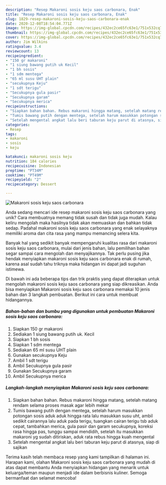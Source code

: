 ```yaml
---
description: "Resep Makaroni sosis keju saos carbonara, Enak"
title: "Resep Makaroni sosis keju saos carbonara, Enak"
slug: 1829-resep-makaroni-sosis-keju-saos-carbonara-enak
date: 2020-12-08T18:54:04.771Z
image: https://img-global.cpcdn.com/recipes/432ec2ce65fc63e1/751x532cq70/makaroni-sosis-keju-saos-carbonara-foto-resep-utama.jpg
thumbnail: https://img-global.cpcdn.com/recipes/432ec2ce65fc63e1/751x532cq70/makaroni-sosis-keju-saos-carbonara-foto-resep-utama.jpg
cover: https://img-global.cpcdn.com/recipes/432ec2ce65fc63e1/751x532cq70/makaroni-sosis-keju-saos-carbonara-foto-resep-utama.jpg
author: Jim Wilkins
ratingvalue: 3.4
reviewcount: 13
recipeingredient:
- "150 gr makaroni"
- "1 siung bawang putih uk Kecil"
- "1 bh sosis"
- "1 sdm mentega"
- "65 ml susu UHT plain"
- "secukupnya Keju"
- "1 sdt terigu"
- "Secukupnya gula pasir"
- "Secukupnya garam"
- "Secukupnya merica"
recipeinstructions:
- "Siapkan bahan bahan. Rebus makaroni hingga matang, setelah matang rendam selama proses masak agar lebih mekar"
- "Tumis bawang putih dengan mentega, setelah harum masukkan potongan sosis aduk aduk hingga rata lalu masukkan susu uht, ambil sedikit cairannya lalu aduk pada terigu, tuangkan cairan terigu tsb aduk cepat, tambahkan merica, gula pasir dan garam secukupnya, koreksi rasa hingga pas, tunggu sampai mendidih, setelah itu masukkan makaroni yg sudah ditiriskan, aduk rata rebus hingga kuah mengental"
- "Setelah mengental angkat lalu beri taburan keju parut di atasnya, siap di sajikan"
categories:
- Resep
tags:
- makaroni
- sosis
- keju

katakunci: makaroni sosis keju 
nutrition: 184 calories
recipecuisine: Indonesian
preptime: "PT34M"
cooktime: "PT49M"
recipeyield: "2"
recipecategory: Dessert

---
```



![Makaroni sosis keju saos carbonara](https://img-global.cpcdn.com/recipes/432ec2ce65fc63e1/751x532cq70/makaroni-sosis-keju-saos-carbonara-foto-resep-utama.jpg)

Anda sedang mencari ide resep makaroni sosis keju saos carbonara yang unik? Cara membuatnya memang tidak susah dan tidak juga mudah. Kalau keliru mengolah maka hasilnya tidak akan memuaskan dan bahkan tidak sedap. Padahal makaroni sosis keju saos carbonara yang enak selayaknya memiliki aroma dan cita rasa yang mampu memancing selera kita.



Banyak hal yang sedikit banyak mempengaruhi kualitas rasa dari makaroni sosis keju saos carbonara, mulai dari jenis bahan, lalu pemilihan bahan segar sampai cara mengolah dan menyajikannya. Tak perlu pusing jika hendak menyiapkan makaroni sosis keju saos carbonara enak di rumah, karena asal sudah tahu triknya maka hidangan ini dapat jadi suguhan istimewa.


Di bawah ini ada beberapa tips dan trik praktis yang dapat diterapkan untuk mengolah makaroni sosis keju saos carbonara yang siap dikreasikan. Anda bisa menyiapkan Makaroni sosis keju saos carbonara memakai 10 jenis bahan dan 3 langkah pembuatan. Berikut ini cara untuk membuat hidangannya.

<!--inarticleads1-->

##### Bahan-bahan dan bumbu yang digunakan untuk pembuatan Makaroni sosis keju saos carbonara:

1. Siapkan 150 gr makaroni
1. Sediakan 1 siung bawang putih uk. Kecil
1. Siapkan 1 bh sosis
1. Siapkan 1 sdm mentega
1. Sediakan 65 ml susu UHT plain
1. Gunakan secukupnya Keju
1. Ambil 1 sdt terigu
1. Ambil Secukupnya gula pasir
1. Gunakan Secukupnya garam
1. Ambil Secukupnya merica




<!--inarticleads2-->

##### Langkah-langkah menyiapkan Makaroni sosis keju saos carbonara:

1. Siapkan bahan bahan. Rebus makaroni hingga matang, setelah matang rendam selama proses masak agar lebih mekar
1. Tumis bawang putih dengan mentega, setelah harum masukkan potongan sosis aduk aduk hingga rata lalu masukkan susu uht, ambil sedikit cairannya lalu aduk pada terigu, tuangkan cairan terigu tsb aduk cepat, tambahkan merica, gula pasir dan garam secukupnya, koreksi rasa hingga pas, tunggu sampai mendidih, setelah itu masukkan makaroni yg sudah ditiriskan, aduk rata rebus hingga kuah mengental
1. Setelah mengental angkat lalu beri taburan keju parut di atasnya, siap di sajikan




Terima kasih telah membaca resep yang kami tampilkan di halaman ini. Harapan kami, olahan Makaroni sosis keju saos carbonara yang mudah di atas dapat membantu Anda menyiapkan hidangan yang menarik untuk keluarga/teman maupun menjadi ide dalam berbisnis kuliner. Semoga bermanfaat dan selamat mencoba!
